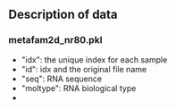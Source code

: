 ## Description of data

### metafam2d_nr80.pkl
* "idx": the unique index for each sample
* "id": idx and the original file name
* "seq": RNA sequence
* "moltype": RNA biological type
* 